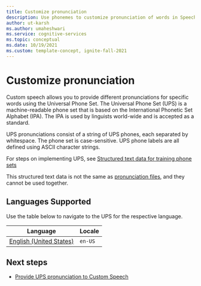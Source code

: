 ```yaml
---
title: Customize pronunciation
description: Use phonemes to customize pronunciation of words in Speech-to-Text.
author: ut-karsh
ms.author: umaheshwari
ms.service: cognitive-services
ms.topic: conceptual
ms.date: 10/19/2021
ms.custom: template-concept, ignite-fall-2021
---
```


# Customize pronunciation

Custom speech allows you to provide different pronunciations for specific words using the Universal Phone Set. The Universal Phone Set (UPS) is a machine-readable phone set that is based on the International Phonetic Set Alphabet (IPA). The IPA is used by linguists world-wide and is accepted as a standard.

UPS pronunciations consist of a string of UPS phones, each separated by whitespace. The phone set is case-sensitive. UPS phone labels are all defined using ASCII character strings.

For steps on implementing UPS, see [Structured text data for training phone sets](how-to-custom-speech-test-and-train.md#structured-text-data-for-training-public-preview)

This structured text data is not the same as [pronunciation files](how-to-custom-speech-test-and-train.md#pronunciation-data-for-training), and they cannot be used together.

## Languages Supported

Use the table below to navigate to the UPS for the respective language.

| Language                | Locale  |
|-------------------------|---------|
| [English (United States)](phone-sets.md) | `en-US` |


## Next steps

* [Provide UPS pronunciation to Custom Speech](how-to-custom-speech-test-and-train.md#structured-text-data-for-training-public-preview)

